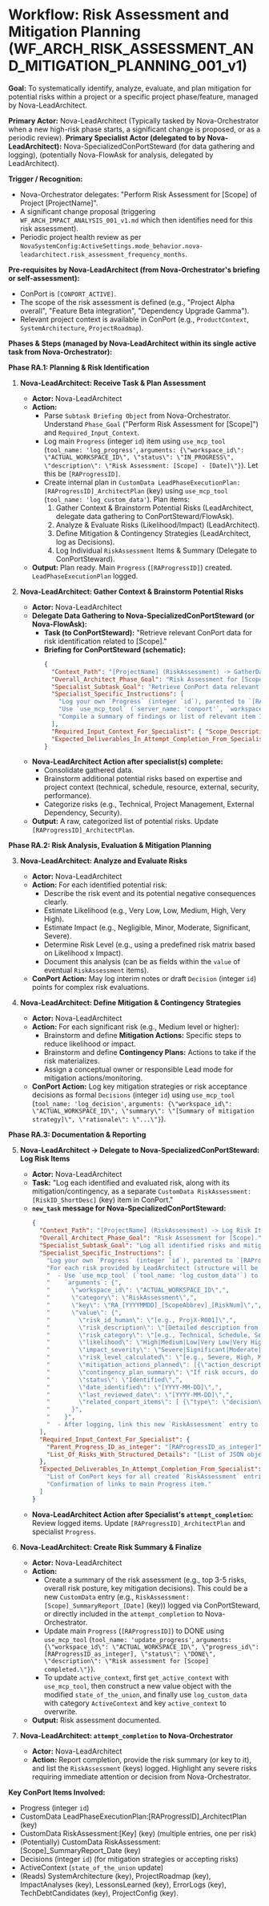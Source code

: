 # Workflow: Risk Assessment and Mitigation Planning (WF_ARCH_RISK_ASSESSMENT_AND_MITIGATION_PLANNING_001_v1)

**Goal:** To systematically identify, analyze, evaluate, and plan mitigation for potential risks within a project or a specific project phase/feature, managed by Nova-LeadArchitect.

**Primary Actor:** Nova-LeadArchitect (Typically tasked by Nova-Orchestrator when a new high-risk phase starts, a significant change is proposed, or as a periodic review).
**Primary Specialist Actor (delegated to by Nova-LeadArchitect):** Nova-SpecializedConPortSteward (for data gathering and logging), (potentially Nova-FlowAsk for analysis, delegated by LeadArchitect).

**Trigger / Recognition:**
- Nova-Orchestrator delegates: "Perform Risk Assessment for [Scope] of Project [ProjectName]".
- A significant change proposal (triggering `WF_ARCH_IMPACT_ANALYSIS_001_v1.md` which then identifies need for this risk assessment).
- Periodic project health review as per `NovaSystemConfig:ActiveSettings.mode_behavior.nova-leadarchitect.risk_assessment_frequency_months`.

**Pre-requisites by Nova-LeadArchitect (from Nova-Orchestrator's briefing or self-assessment):**
- ConPort is `[CONPORT_ACTIVE]`.
- The scope of the risk assessment is defined (e.g., "Project Alpha overall", "Feature Beta integration", "Dependency Upgrade Gamma").
- Relevant project context is available in ConPort (e.g., `ProductContext`, `SystemArchitecture`, `ProjectRoadmap`).

**Phases & Steps (managed by Nova-LeadArchitect within its single active task from Nova-Orchestrator):**

**Phase RA.1: Planning & Risk Identification**

1.  **Nova-LeadArchitect: Receive Task & Plan Assessment**
    *   **Actor:** Nova-LeadArchitect
    *   **Action:**
        *   Parse `Subtask Briefing Object` from Nova-Orchestrator. Understand `Phase_Goal` ("Perform Risk Assessment for [Scope]") and `Required_Input_Context`.
        *   Log main `Progress` (integer `id`) item using `use_mcp_tool` (`tool_name: 'log_progress'`, `arguments: {\"workspace_id\": \"ACTUAL_WORKSPACE_ID\", \"status\": \"IN_PROGRESS\", \"description\": \"Risk Assessment: [Scope] - [Date]\"}`). Let this be `[RAProgressID]`.
        *   Create internal plan in `CustomData LeadPhaseExecutionPlan:[RAProgressID]_ArchitectPlan` (key) using `use_mcp_tool` (`tool_name: 'log_custom_data'`). Plan items:
            1.  Gather Context & Brainstorm Potential Risks (LeadArchitect, delegate data gathering to ConPortSteward/FlowAsk).
            2.  Analyze & Evaluate Risks (Likelihood/Impact) (LeadArchitect).
            3.  Define Mitigation & Contingency Strategies (LeadArchitect, log as Decisions).
            4.  Log Individual `RiskAssessment` Items & Summary (Delegate to ConPortSteward).
    *   **Output:** Plan ready. Main `Progress` (`[RAProgressID]`) created. `LeadPhaseExecutionPlan` logged.

2.  **Nova-LeadArchitect: Gather Context & Brainstorm Potential Risks**
    *   **Actor:** Nova-LeadArchitect
    *   **Delegate Data Gathering to Nova-SpecializedConPortSteward (or Nova-FlowAsk):**
        *   **Task (to ConPortSteward):** "Retrieve relevant ConPort data for risk identification related to [Scope]."
        *   **Briefing for ConPortSteward (schematic):**
            ```json
            {
              "Context_Path": "[ProjectName] (RiskAssessment) -> GatherData (ConPortSteward)",
              "Overall_Architect_Phase_Goal": "Risk Assessment for [Scope].",
              "Specialist_Subtask_Goal": "Retrieve ConPort data relevant to identifying risks for [Scope].",
              "Specialist_Specific_Instructions": [
                "Log your own `Progress` (integer `id`), parented to `[RAProgressID_as_integer]`, using `use_mcp_tool` (`tool_name: 'log_progress'`, `arguments: {\"workspace_id\": \"ACTUAL_WORKSPACE_ID\", \"status\": \"IN_PROGRESS\", \"description\": \"Subtask: Gather context for risk assessment\", \"parent_id\": [RAProgressID_as_integer]} `).",
                "Use `use_mcp_tool` (`server_name: 'conport'`, `workspace_id: 'ACTUAL_WORKSPACE_ID'`) with tools like `get_custom_data`, `get_decisions`, `semantic_search_conport` to find information related to [Scope] in categories: `SystemArchitecture`, `ProjectRoadmap`, `ImpactAnalyses`, existing `RiskAssessment`, `LessonsLearned`, `ErrorLogs` (critical/recurring), `TechDebtCandidates`, `ProjectConfig` (external dependencies), `ExternalServices`.",
                "Compile a summary of findings or list of relevant item IDs/Keys."
              ],
              "Required_Input_Context_For_Specialist": { "Scope_Description": "[...]", "Parent_Progress_ID_as_integer": "[RAProgressID_as_integer]" },
              "Expected_Deliverables_In_Attempt_Completion_From_Specialist": ["Summary of relevant ConPort data/items found."]
            }
            ```
    *   **Nova-LeadArchitect Action after specialist(s) complete:**
        *   Consolidate gathered data.
        *   Brainstorm additional potential risks based on expertise and project context (technical, schedule, resource, external, security, performance).
        *   Categorize risks (e.g., Technical, Project Management, External Dependency, Security).
    *   **Output:** A raw, categorized list of potential risks. Update `[RAProgressID]_ArchitectPlan`.

**Phase RA.2: Risk Analysis, Evaluation & Mitigation Planning**

3.  **Nova-LeadArchitect: Analyze and Evaluate Risks**
    *   **Actor:** Nova-LeadArchitect
    *   **Action:** For each identified potential risk:
        *   Describe the risk event and its potential negative consequences clearly.
        *   Estimate Likelihood (e.g., Very Low, Low, Medium, High, Very High).
        *   Estimate Impact (e.g., Negligible, Minor, Moderate, Significant, Severe).
        *   Determine Risk Level (e.g., using a predefined risk matrix based on Likelihood x Impact).
        *   Document this analysis (can be as fields within the `value` of eventual `RiskAssessment` items).
    *   **ConPort Action:** May log interim notes or draft `Decision` (integer `id`) points for complex risk evaluations.

4.  **Nova-LeadArchitect: Define Mitigation & Contingency Strategies**
    *   **Actor:** Nova-LeadArchitect
    *   **Action:** For each significant risk (e.g., Medium level or higher):
        *   Brainstorm and define **Mitigation Actions:** Specific steps to reduce likelihood or impact.
        *   Brainstorm and define **Contingency Plans:** Actions to take if the risk materializes.
        *   Assign a conceptual owner or responsible Lead mode for mitigation actions/monitoring.
    *   **ConPort Action:** Log key mitigation strategies or risk acceptance decisions as formal `Decisions` (integer `id`) using `use_mcp_tool` (`tool_name: 'log_decision'`, `arguments: {\"workspace_id\": \"ACTUAL_WORKSPACE_ID\", \"summary\": \"[Summary of mitigation strategy]\", \"rationale\": \"...\"}`).

**Phase RA.3: Documentation & Reporting**

5.  **Nova-LeadArchitect -> Delegate to Nova-SpecializedConPortSteward: Log Risk Items**
    *   **Actor:** Nova-LeadArchitect
    *   **Task:** "Log each identified and evaluated risk, along with its mitigation/contingency, as a separate `CustomData RiskAssessment:[RiskID_ShortDesc]` (key) item in ConPort."
    *   **`new_task` message for Nova-SpecializedConPortSteward:**
        ```json
        {
          "Context_Path": "[ProjectName] (RiskAssessment) -> Log Risk Items (ConPortSteward)",
          "Overall_Architect_Phase_Goal": "Risk Assessment for [Scope].",
          "Specialist_Subtask_Goal": "Log all identified risks and mitigation plans to ConPort `RiskAssessment` category.",
          "Specialist_Specific_Instructions": [
            "Log your own `Progress` (integer `id`), parented to `[RAProgressID_as_integer]`, using `use_mcp_tool` (`tool_name: 'log_progress'`, `arguments: {\"workspace_id\": \"ACTUAL_WORKSPACE_ID\", \"status\": \"IN_PROGRESS\", \"description\": \"Subtask: Log risk assessment items\", \"parent_id\": [RAProgressID_as_integer]} `).",
            "For each risk provided by LeadArchitect (structure will be a list of objects):",
            "  - Use `use_mcp_tool` (`tool_name: 'log_custom_data'`) to log a new `CustomData` entry. The arguments object for the tool call MUST be:",
            "    `arguments`: {",
            "      \"workspace_id\": \"ACTUAL_WORKSPACE_ID\",",
            "      \"category\": \"RiskAssessment\",",
            "      \"key\": \"RA_[YYYYMMDD]_[ScopeAbbrev]_[RiskNum]\",",
            "      \"value\": {",
            "        \"risk_id_human\": \"[e.g., ProjX-R001]\",",
            "        \"risk_description\": \"[Detailed description from LeadArchitect]\",",
            "        \"risk_category\": \"[e.g., Technical, Schedule, Security from LeadArchitect]\",",
            "        \"likelihood\": \"High|Medium|Low|Very Low|Very High\",",
            "        \"impact_severity\": \"Severe|Significant|Moderate|Minor|Negligible\",",
            "        \"risk_level_calculated\": \"[e.g., Severe, High, Medium, Low]\",",
            "        \"mitigation_actions_planned\": [{\"action_description\": \"...\", \"owner_hint\": \"Nova-LeadDeveloper\", \"status\": \"TODO\"}, ...],",
            "        \"contingency_plan_summary\": \"If risk occurs, do X...\",",
            "        \"status\": \"Identified\",",
            "        \"date_identified\": \"[YYYY-MM-DD]\",",
            "        \"last_reviewed_date\": \"[YYYY-MM-DD]\",",
            "        \"related_conport_items\": [ {\"type\": \"decision\", \"id_or_key\": \"123\"}, {\"type\": \"custom_data\", \"id_or_key\": \"ImpactAnalyses:SomeReportKey\"} ]",
            "      }",
            "    }",
            "  - After logging, link this new `RiskAssessment` entry to the main `Progress` item (`[RAProgressID_as_integer]`) using `use_mcp_tool` (`tool_name: 'link_conport_items'`, `arguments: {\"workspace_id\": \"ACTUAL_WORKSPACE_ID\", \"source_item_type\": \"custom_data\", \"source_item_id\": \"RiskAssessment:RA_[YYYYMMDD]_[...]\_Key\", \"target_item_type\": \"progress_entry\", \"target_item_id\": \"[RAProgressID_as_string]\", \"relationship_type\": \"identified_by_progress\"}`)."
          ],
          "Required_Input_Context_For_Specialist": {
            "Parent_Progress_ID_as_integer": "[RAProgressID_as_integer]",
            "List_Of_Risks_With_Structured_Details": "[List of JSON objects from LeadArchitect, matching the value structure above]"
          },
          "Expected_Deliverables_In_Attempt_Completion_From_Specialist": [
            "List of ConPort keys for all created `RiskAssessment` entries.",
            "Confirmation of links to main Progress item."
          ]
        }
        ```
    *   **Nova-LeadArchitect Action after Specialist's `attempt_completion`:** Review logged items. Update `[RAProgressID]_ArchitectPlan` and specialist `Progress`.

6.  **Nova-LeadArchitect: Create Risk Summary & Finalize**
    *   **Actor:** Nova-LeadArchitect
    *   **Action:**
        *   Create a summary of the risk assessment (e.g., top 3-5 risks, overall risk posture, key mitigation decisions). This could be a new `CustomData` entry (e.g., `RiskAssessment:[Scope]_SummaryReport_[Date]` (key)) logged via ConPortSteward, or directly included in the `attempt_completion` to Nova-Orchestrator.
        *   Update main `Progress` (`[RAProgressID]`) to DONE using `use_mcp_tool` (`tool_name: 'update_progress'`, `arguments: {\"workspace_id\": \"ACTUAL_WORKSPACE_ID\", \"progress_id\": [RAProgressID_as_integer], \"status\": \"DONE\", \"description\": \"Risk assessment for [Scope] completed.\"}`).
        *   To update `active_context`, first `get_active_context` with `use_mcp_tool`, then construct a new value object with the modified `state_of_the_union`, and finally use `log_custom_data` with category `ActiveContext` and key `active_context` to overwrite.
    *   **Output:** Risk assessment documented.

7.  **Nova-LeadArchitect: `attempt_completion` to Nova-Orchestrator**
    *   **Actor:** Nova-LeadArchitect
    *   **Action:** Report completion, provide the risk summary (or key to it), and list the `RiskAssessment` (keys) logged. Highlight any severe risks requiring immediate attention or decision from Nova-Orchestrator.

**Key ConPort Items Involved:**
- Progress (integer `id`)
- CustomData LeadPhaseExecutionPlan:[RAProgressID]_ArchitectPlan (key)
- CustomData RiskAssessment:[Key] (key) (multiple entries, one per risk)
- (Potentially) CustomData RiskAssessment:[Scope]_SummaryReport_Date (key)
- Decisions (integer `id`) (for mitigation strategies or accepting risks)
- ActiveContext (`state_of_the_union` update)
- (Reads) SystemArchitecture (key), ProjectRoadmap (key), ImpactAnalyses (key), LessonsLearned (key), ErrorLogs (key), TechDebtCandidates (key), ProjectConfig (key).